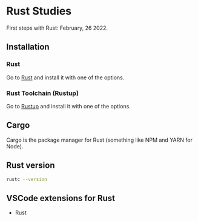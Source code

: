 # Rust Studies
First steps with Rust: February, 26 2022.

## Installation
### Rust
Go to [Rust](https://www.rust-lang.org/learn/get-started) and install it with one of the options.
### Rust Toolchain (Rustup)
Go to [Rustup](https://www.rust-lang.org/tools/install) and install it with one of the options.

## Cargo
Cargo is the package manager for Rust (something like NPM and YARN for Node).

## Rust version
```bash
rustc --version
```

## VSCode extensions for Rust
- Rust